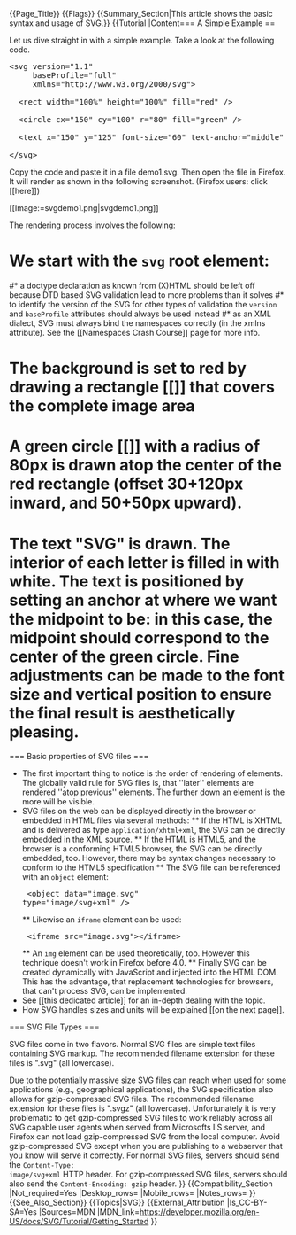 {{Page_Title}}
{{Flags}}
{{Summary_Section|This article shows the basic syntax and usage of SVG.}}
{{Tutorial
|Content=== A Simple Example ==

Let us dive straight in with a simple example. Take a look at the following code.
 
<pre>&lt;svg version="1.1"
     baseProfile="full"
     xmlns="http://www.w3.org/2000/svg"&gt;

  &lt;rect width="100%" height="100%" fill="red" /&gt;

  &lt;circle cx="150" cy="100" r="80" fill="green" /&gt;

  &lt;text x="150" y="125" font-size="60" text-anchor="middle" fill="white"&gt;SVG&lt;/text&gt;

&lt;/svg&gt;</pre>
 
Copy the code and paste it in a file demo1.svg. Then open the file in Firefox. It will render as shown in the following screenshot. (Firefox users: click [[here]])
 
[[Image:=svgdemo1.png|svgdemo1.png]]

The rendering process involves the following:
 
# We start with the <code>svg</code> root element:
#* a doctype declaration as known from (X)HTML should be left off because DTD based SVG validation lead to more problems than it solves
#* to identify the version of the SVG for other types of validation the <code>version</code> and <code>baseProfile</code> attributes should always be used instead
#* as an XML dialect, SVG must always bind the namespaces correctly (in the xmlns attribute). See the [[Namespaces Crash Course]] page for more info.
#
# The background is set to red by drawing a rectangle [[<rect/>]] that covers the complete image area
# A green circle [[<circle/>]] with a radius of 80px is drawn atop the center of the red rectangle (offset 30+120px inward, and 50+50px upward).
# The text "SVG" is drawn. The interior of each letter is filled in with white. The text is positioned by setting an anchor at where we want the midpoint to be: in this case, the midpoint should correspond to the center of the green circle. Fine adjustments can be made to the font size and vertical position to ensure the final result is aesthetically pleasing.
 
=== Basic properties of SVG files ===
 
* The first important thing to notice is the order of rendering of elements. The globally valid rule for SVG files is, that ''later'' elements are rendered ''atop previous'' elements. The further down an element is the more will be visible.
* SVG files on the web can be displayed directly in the browser or embedded in HTML files via several methods:
** If the HTML is XHTML and is delivered as type <code>application/xhtml+xml</code>, the SVG can be directly embedded in the XML source.
** If the HTML is HTML5, and the browser is a conforming HTML5 browser, the SVG can be directly embedded, too. However, there may be syntax changes necessary to conform to the HTML5 specification
** The SVG file can be referenced with an <code>object</code> element:         <pre>         &lt;object data="image.svg" type="image/svg+xml" /&gt; </pre>
** Likewise an <code>iframe</code> element can be used:         <pre>         &lt;iframe src="image.svg"&gt;&lt;/iframe&gt; </pre>
** An <code>img</code> element can be used theoretically, too. However this technique doesn't work in Firefox before 4.0.
** Finally SVG can be created dynamically with JavaScript and injected into the HTML DOM. This has the advantage, that replacement technologies for browsers, that can't process SVG, can be implemented.
* See [[this dedicated article]] for an in-depth dealing with the topic.
* How SVG handles sizes and units will be explained [[on the next page]].
 
=== SVG File Types ===
 
SVG files come in two flavors. Normal SVG files are simple text files containing SVG markup. The recommended filename extension for these files is ".svg" (all lowercase).
 
Due to the potentially massive size SVG files can reach when used for some applications (e.g., geographical applications), the SVG specification also allows for gzip-compressed SVG files. The recommended filename extension for these files is ".svgz" (all lowercase). Unfortunately it is very problematic to get gzip-compressed SVG files to work reliably across all SVG capable user agents when served from Microsofts IIS server, and Firefox can not load gzip-compressed SVG from the local computer. Avoid gzip-compressed SVG except when you are publishing to a webserver that you know will serve it correctly. For normal SVG files, servers should send the <code>Content-Type: image/svg+xml</code> HTTP header. For gzip-compressed SVG files, servers should also send the <code>Content-Encoding: gzip</code> header.
}}
{{Compatibility_Section
|Not_required=Yes
|Desktop_rows=
|Mobile_rows=
|Notes_rows=
}}
{{See_Also_Section}}
{{Topics|SVG}}
{{External_Attribution
|Is_CC-BY-SA=Yes
|Sources=MDN
|MDN_link=https://developer.mozilla.org/en-US/docs/SVG/Tutorial/Getting_Started
}}